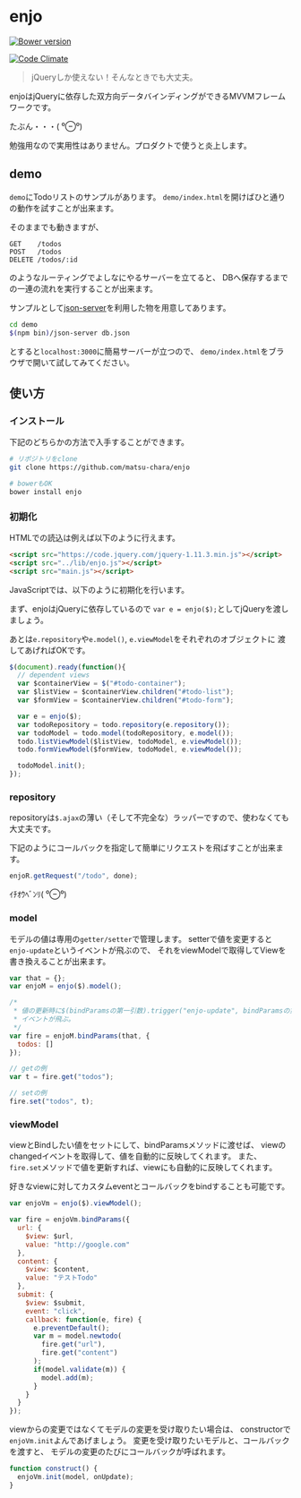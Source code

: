 # enjo

[![Bower version](https://badge.fury.io/bo/enjo.svg)](http://badge.fury.io/bo/enjo)

[![Code Climate](https://codeclimate.com/github/matsu-chara/enjo/badges/gpa.svg)](https://codeclimate.com/github/matsu-chara/enjo)

> jQueryしか使えない！そんなときでも大丈夫。

enjoはjQueryに依存した双方向データバインディングができるMVVMフレームワークです。

たぶん・・・( ⁰⊖⁰)

勉強用なので実用性はありません。プロダクトで使うと炎上します。

## demo

`demo`にTodoリストのサンプルがあります。
`demo/index.html`を開けばひと通りの動作を試すことが出来ます。

そのままでも動きますが、

```
GET    /todos
POST   /todos
DELETE /todos/:id
```

のようなルーティングでよしなにやるサーバーを立てると、
DBへ保存するまでの一連の流れを実行することが出来ます。

サンプルとして[json-server](https://github.com/typicode/json-server)を利用した物を用意してあります。

```sh
cd demo
$(npm bin)/json-server db.json
```

とすると`localhost:3000`に簡易サーバーが立つので、
`demo/index.html`をブラウザで開いて試してみてください。

## 使い方

### インストール

下記のどちらかの方法で入手することができます。

```sh
# リポジトリをclone
git clone https://github.com/matsu-chara/enjo

# bowerもOK
bower install enjo
```

### 初期化

HTMLでの読込は例えば以下のように行えます。

```html
<script src="https://code.jquery.com/jquery-1.11.3.min.js"></script>
<script src="../lib/enjo.js"></script>
<script src="main.js"></script>
```

JavaScriptでは、以下のように初期化を行います。

まず、enjoはjQueryに依存しているので
`var e = enjo($);`としてjQueryを渡しましょう。

あとは`e.repository`や`e.model()`, `e.viewModel`をそれぞれのオブジェクトに
渡してあげればOKです。

```javascript
$(document).ready(function(){
  // dependent views
  var $containerView = $("#todo-container");
  var $listView = $containerView.children("#todo-list");
  var $formView = $containerView.children("#todo-form");

  var e = enjo($);
  var todoRepository = todo.repository(e.repository());
  var todoModel = todo.model(todoRepository, e.model());
  todo.listViewModel($listView, todoModel, e.viewModel());
  todo.formViewModel($formView, todoModel, e.viewModel());

  todoModel.init();
});
```

### repository

repositoryは`$.ajax`の薄い（そして不完全な）ラッパーですので、使わなくても大丈夫です。

下記のようにコールバックを指定して簡単にリクエストを飛ばすことが出来ます。

```javascript
enjoR.getRequest("/todo", done);
```

ｲﾁｵｳﾍﾞﾝﾘ( ⁰⊖⁰)

### model

モデルの値は専用の`getter/setter`で管理します。
setterで値を変更すると`enjo-update`というイベントが飛ぶので、
それをviewModelで取得してViewを書き換えることが出来ます。

```javascript
var that = {};
var enjoM = enjo($).model();

/*
 * 値の更新時に$(bindParamsの第一引数).trigger("enjo-update", bindParamsの第二引数)という
 * イベントが飛ぶ。
 */
var fire = enjoM.bindParams(that, {
  todos: []
});

// getの例
var t = fire.get("todos");

// setの例
fire.set("todos", t);
```

### viewModel

viewとBindしたい値をセットにして、bindParamsメソッドに渡せば、
viewのchangedイベントを取得して、値を自動的に反映してくれます。
また、`fire.set`メソッドで値を更新すれば、viewにも自動的に反映してくれます。

好きなviewに対してカスタムeventとコールバックをbindすることも可能です。


```javascript
var enjoVm = enjo($).viewModel();

var fire = enjoVm.bindParams({
  url: {
    $view: $url,
    value: "http://google.com"
  },
  content: {
    $view: $content,
    value: "テストTodo"
  },
  submit: {
    $view: $submit,
    event: "click",
    callback: function(e, fire) {
      e.preventDefault();
      var m = model.newtodo(
        fire.get("url"),
        fire.get("content")
      );
      if(model.validate(m)) {
        model.add(m);
      }
    }
  }
});
```

viewからの変更ではなくてモデルの変更を受け取りたい場合は、
constructorで`enjoVm.init`よんであげましょう。
変更を受け取りたいモデルと、コールバックを渡すと、
モデルの変更のたびにコールバックが呼ばれます。

```javascript
function construct() {
  enjoVm.init(model, onUpdate);
}
```
